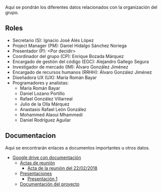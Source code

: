 Aqui se pondrán los diferentes datos relacionados con la organización del grupo.

## Roles
* Secretario (S): Ignacio José Alés López
* Project Manager (PM): Daniel Hidalgo Sánchez Noriega
* Presentador (P): \<Por decidir\>
* Coordinador del grupo (CP): Enrique Bozada Márquez
* Encargado de gestión del código (EGC): Alejandro Gallego Segura
* Investigador de mercado (IM): Álvaro González Jiménez
* Encargado de recursos humanos (RRHH): Álvaro González Jiménez
* Diseñadora UX (UX): María Román Bayar
* Programadores y analistas:
    * María Román Bayar
    * Daniel Lozano Portillo
    * Rafael González Villarreal
    * Julio de la Olla Márquez
    * Anastasio Rafael León González
    * Mohammed Alaoui Mhammedi
    * Daniel Rodríguez Aguilar

## Documentacion
Aqui se encontrarán enlaces a documentos importantes u otros datos.

* [Google drive con documentación](https://drive.google.com/drive/folders/142uS5KNSLxZtqeDaRCcGSf5SPmm9Ygc_?usp=sharing)
    * [Actas de reunión](https://drive.google.com/drive/u/0/folders/1W2l7H2l7GP0KENSTvbJ_5zW4NpezRoNn)
        * [Acta de la reunión del 22/02/2018](https://docs.google.com/document/d/15aaYn5ywKANIei9fFYHOkDjm0fT9acJrwim6ZFXT78A/edit?usp=sharing)
    * [Presentaciones](https://drive.google.com/drive/u/0/folders/1zXbY3jD_u7Dk6BczAoAQUc2sid30xj8U)
        * [Presentación 1](https://docs.google.com/presentation/d/1BI9UWlLn4Nu5FViSf-7XgfoskeVD7Gq7XfrDimtWrV4/edit?usp=drive_web&ouid=104924850308958917661)
    * [Documentación del proyecto](https://drive.google.com/drive/u/0/folders/1pAZAplitXVp9K74bozsszLzJvSVcx1kW)